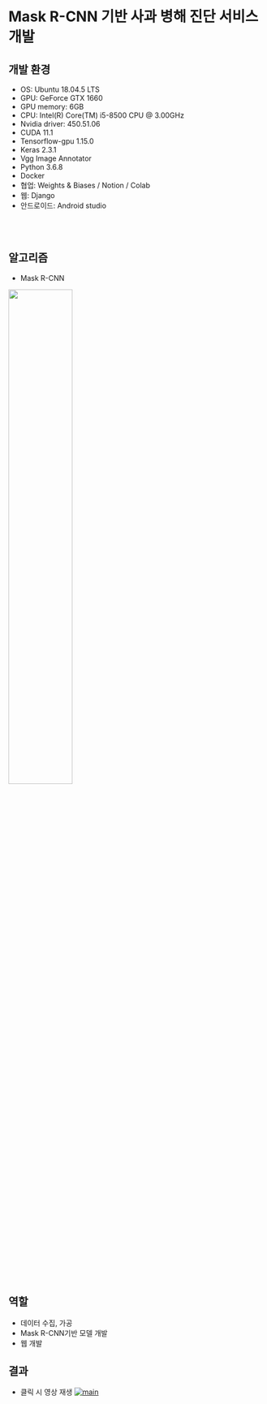 # Mask R-CNN 기반 사과 병해 진단 서비스 개발
## 개발 환경
- OS: Ubuntu 18.04.5 LTS
- GPU: GeForce GTX 1660
- GPU memory: 6GB
- CPU: Intel(R) Core(TM) i5-8500 CPU @ 3.00GHz
- Nvidia driver: 450.51.06
- CUDA 11.1 
- Tensorflow-gpu 1.15.0
- Keras 2.3.1
- Vgg Image Annotator
- Python 3.6.8
- Docker
- 협업: Weights & Biases / Notion / Colab
- 웹: Django
- 안드로이드: Android studio

<br><br>
## 알고리즘
- Mask R-CNN
<img src="https://miro.medium.com/max/1000/1*G5EsdDTv9-5kqK0hu9fIJw.png?w=640" width=50% height=50%/>


## 역할
- 데이터 수집, 가공
- Mask R-CNN기반 모델 개발
- 웹 개발


## 결과
- 클릭 시 영상 재생
[![main](https://user-images.githubusercontent.com/47843060/100495213-7a2ec500-318c-11eb-9835-31786c76e1a9.JPG)](https://drive.google.com/file/d/1VY796aO1YnD7Uuc9CdH8h6o7nz-wRmcv/view?usp=sharing)
